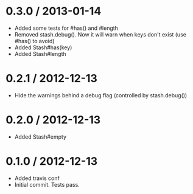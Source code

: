 
0.3.0 / 2013-01-14
==================

  * Added some tests for #has() and #length
  * Removed stash.debug(). Now it will warn when keys don't exist (use #has() to avoid)
  * Added Stash#has(key)
  * Added Stash#length

0.2.1 / 2012-12-13
==================

  * Hide the warnings behind a debug flag (controlled by stash.debug())

0.2.0 / 2012-12-13
==================

  * Added Stash#empty


0.1.0 / 2012-12-13
==================

  * Added travis conf
  * Initial commit. Tests pass.
